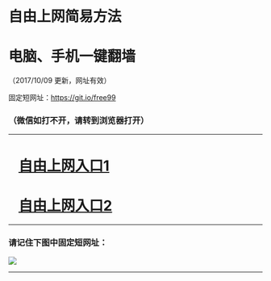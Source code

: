 ﻿# 自由上网简易方法

# 电脑、手机一键翻墙

（2017/10/09 更新，网址有效）

固定短网址：https://git.io/free99

### （微信如打不开，请转到浏览器打开）


***





# &nbsp;&nbsp; <a href="http://ft90224355.fwq-tz-1001.info/fwqtz01.html?t=10090014893 " target="_blank">自由上网入口1</a>
# &nbsp;&nbsp; <a href="http://ft2475316555.fwq-tz-1002.info/fwqtz02.html?t=100900112475 " target="_blank">自由上网入口2</a>
***

### 请记住下图中固定短网址：

<img src="https://s3-us-west-2.amazonaws.com/fwq-1001/yjfq-20170905okok.png" /> 


***

